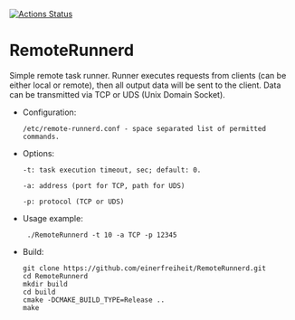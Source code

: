 [![Actions Status](https://github.com/einerfreiheit/RemoteRunnerd/workflows/C/C++%20CI/badge.svg?branch=master)](https://github.com/einerfreiheit/RemoteRunnerd/actions)

# RemoteRunnerd

Simple remote task runner. Runner executes requests from clients (can be either local or remote), then all output data will be sent to the client. Data can be transmitted via TCP or UDS (Unix Domain Socket). 

 - Configuration:

       /etc/remote-runnerd.conf - space separated list of permitted commands.
      
 - Options:

       -t: task execution timeout, sec; default: 0.
    
       -a: address (port for TCP, path for UDS)
       
       -p: protocol (TCP or UDS)
        
  - Usage example:
  
         ./RemoteRunnerd -t 10 -a TCP -p 12345
 
 - Build:
 
       git clone https://github.com/einerfreiheit/RemoteRunnerd.git
       cd RemoteRunnerd
       mkdir build
       cd build
       cmake -DCMAKE_BUILD_TYPE=Release ..
       make
